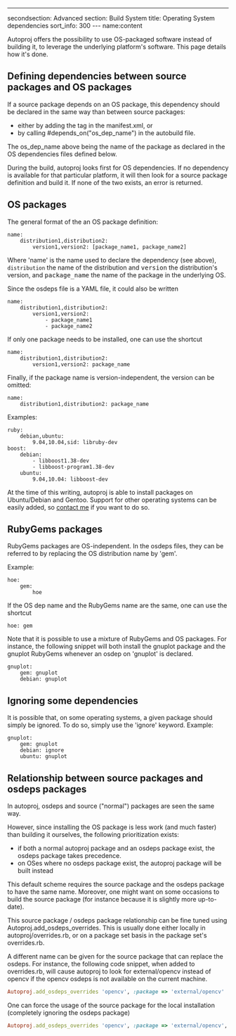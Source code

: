---
secondsection: Advanced
section: Build System
title: Operating System dependencies
sort_info: 300
--- name:content

Autoproj offers the possibility to use OS-packaged software instead of building
it, to leverage the underlying platform's software. This page details how it's
done.

Defining dependencies between source packages and OS packages
-------------------------------------------------------------

If a source package depends on an OS package, this dependency should be declared
in the same way than between  source packages:

 * either by adding the <depend package="os_dep_name" /> tag in the
   manifest.xml, or
 * by calling #depends_on("os_dep_name") in the autobuild file.

The os_dep_name above being the name of the package as declared in the OS
dependencies files defined below.

During the build, autoproj looks first for OS dependencies. If no dependency is
available for that particular platform, it will then look for a source package
definition and build it. If none of the two exists, an error is returned.

OS packages
-----------

The general format of the an OS package definition:

~~~~~~~~~~~~~~~~~~
name:
    distribution1,distribution2:
        version1,version2: [package_name1, package_name2]
~~~~~~~~~~~~~~~~~~

Where 'name' is the name used to declare the dependency (see above), `distribution`
the name of the distribution and <tt>version</tt> the
distribution's version, and <tt>package_name</tt> the name of the package in
the underlying OS.

Since the osdeps file is a YAML file, it could also be written

~~~~~~~~~~~~~~~~~~
name:
    distribution1,distribution2:
        version1,version2:
            - package_name1
            - package_name2
~~~~~~~~~~~~~~~~~~

If only one package needs to be installed, one can use the shortcut

~~~~~~~~~~~~~~~~~~
name:
    distribution1,distribution2:
        version1,version2: package_name
~~~~~~~~~~~~~~~~~~

Finally, if the package name is version-independent, the version can be omitted:


~~~~~~~~~~~~~~~~~~
name:
    distribution1,distribution2: package_name
~~~~~~~~~~~~~~~~~~

Examples:

~~~~~~~~~~~~~~~~~~
ruby:
    debian,ubuntu:
        9.04,10.04,sid: libruby-dev
boost:
    debian:
        - libboost1.38-dev
        - libboost-program1.38-dev
    ubuntu:
        9.04,10.04: libboost-dev
~~~~~~~~~~~~~~~~~~

At the time of this writing, autoproj is able to install packages on
Ubuntu/Debian and Gentoo. Support for other operating systems can be easily
added, so [contact me](http://github.com/doudou) if you want to do so.

RubyGems packages
-----------------

RubyGems packages are OS-independent. In the osdeps files, they can be referred
to by replacing the OS distribution name by 'gem'.

Example:

~~~~~~~~~~~~~~~~~~
hoe:
    gem:
        hoe
~~~~~~~~~~~~~~~~~~

If the OS dep name and the RubyGems name are the same, one can use the shortcut

~~~~~~~~~~~~~~~~~~
hoe: gem
~~~~~~~~~~~~~~~~~~

Note that it is possible to use a mixture of RubyGems and OS packages. For
instance, the following snippet will both install the gnuplot package and the
gnuplot RubyGems whenever an osdep on 'gnuplot' is declared.

~~~~~~~~~~~~~~~~~~
gnuplot:
    gem: gnuplot
    debian: gnuplot
~~~~~~~~~~~~~~~~~~

Ignoring some dependencies
--------------------------
It is possible that, on some operating systems, a given package should simply be
ignored. To do so, simply use the 'ignore' keyword. Example:

~~~~~~~~~~~~~~~~~~
gnuplot:
    gem: gnuplot
    debian: ignore
    ubuntu: gnuplot
~~~~~~~~~~~~~~~~~~


Relationship between source packages and osdeps packages
--------------------------------------------------------

In autoproj, osdeps and source ("normal") packages are seen the same way.

However, since installing the OS package is less work (and much faster) than
building it ourselves, the following prioritization exists:

 * if both a normal autoproj package and an osdeps package exist, the osdeps
   package takes precedence.
 * on OSes where no osdeps package exist, the autoproj package will be built
   instead

This default scheme requires the source package and the osdeps package to have
the same name. Moreover, one might want on some occasions to build the source
package (for instance because it is slightly more up-to-date).

This source package / osdeps package relationship can be fine tuned using
Autoproj.add_osdeps_overrides. This is usually done either locally in
autoproj/overrides.rb, or on a package set basis in the package set's
overrides.rb.

A different name can be given for the source package that can replace the
osdeps. For instance, the following code snippet, when added to overrides.rb,
will cause autoproj to look for external/opencv instead of opencv if the opencv
osdeps is not available on the current machine.

~~~ ruby
Autoproj.add_osdeps_overrides 'opencv', :package => 'external/opencv'
~~~

One can force the usage of the source package for the local installation
(completely ignoring the osdeps package)

~~~ ruby
Autoproj.add_osdeps_overrides 'opencv', :package => 'external/opencv', :force => true
~~~

